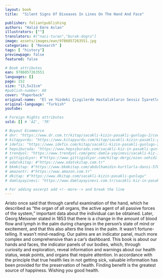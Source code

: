 ```yaml
---
layout: book
title:  "Silent Signs Of Diseases In Lines On The Hand And Face"

publisher: foliantpublishing
authors: "Halid Emre Aslan"
illustrators: [""]
translators: #["naci-turan","burak-dogru"]
image: assets/images/ean/9786057263551.jpg
categories: [ "Research" ]
tags: [ "history"]
previewpage: false
featured: false

# Book attributes
ean: 9786057263551
languages: []
page: 152
size: "13,5x21cm"
#publish-number: 60
cover: "Paperback"
original-name:  "El ve Yüzdeki Çizgilerde Hastalıkların Sessiz İşaretleri"
original-language: "Turkish"
youtube:

# Foreign Rights attributes
sold: [] # 'AZ', 'TR'

# Buyout Ecommerce
# dnr: "https://www.dr.com.tr/kitap/sacakli-kizin-pasakli-gunlugu-2/cocuk-ve-genclik/genclik-10-yas/roman-oyku/urunno=0001893059001"
# kitapyurdu: "https://www.kitapyurdu.com/kitap/sacakli-kizin-pasakli-gunlugu-2-/560122.html&filter_name=Sa%C3%A7akl%C4%B1+K%C4%B1z%27%C4%B1n+Pasakl%C4%B1+G%C3%BCnl%C3%BC%C4%9F%C3%BC+2"
# idefix: "https://www.idefix.com/kitap/sacakli-kizin-pasakli-gunlugu-2/cocuk-ve-genclik/genclik-10-yas/roman-oyku/urunno=0001893059001"
# hepsiburada: "https://www.hepsiburada.com/sacakli-kiz-in-pasakli-gunlugu-2-damla-yayinevi-p-HBV000012ER86"
# trendyol: "https://www.trendyol.com/genc-damla-yayinevi/sacakli-kiz-in-pasakli-gunlugu-2-p-54825777"
# gittigidiyor: #"https://www.gittigidiyor.com/kitap-dergi/ezan-sehidi-adnan-menderes_pdp_732728793"
# odatvkitap: #"https://www.odatvkitap.com.tr"
# bkmkitap: #"https://www.bkmkitap.com/abdulhamidin-kurtlarla-dansi-578226"
# amazontr: #"https://www.amazon.com.tr"
# dkitap: #"https://www.dkitap.com/sacakli-kizin-pasakli-gunlugu"
# damlayayinevi: "https://www.damlayayinevi.com.tr/sacakli-kiz-in-pasakli-gunlugu-2-bu-iste-bi-terslik-var"

# For adding excerpt add <!--more--> and break the line
---
```

Aristo once said that through careful examination
of the hand, which he described as “the organ of
all organs, the active agent of all passive forces of
the system,” important data about the individual
can be obtained. Later, Georg Meissner stated in
1853 that there is a change in the amount of blood
flow and lymph in the palm during changes in the
person’s state of mind or excitement, and that this
also alters the lines in the palm.
It wasn’t fortune-telling. It wasn’t mind-reading.
Our palms are an indicator panel, much more complex and comprehensive than a car’s dashboard.
This book is about our hands and faces, the indicator panels of our bodies, which, through curiosity
and exploration, reveal information and warnings
about our health status, weak points, and organs
that require attention.
In accordance with the principle that true health
lies in not getting sick, valuable information has
been provided for the preservation of health. Finding benefit is the greatest source of happiness.
Wishing you good health.
<!--more--> 

